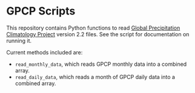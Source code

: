 GPCP Scripts
============

This repository contains Python functions to read [Global Precipitation Climatology Project](https://precip.gsfc.nasa.gov/) version 2.2 files. See the script for documentation on running it.

Current methods included are:

* `read_monthly_data`, which reads GPCP monthly data into a combined array.
* `read_daily_data`, which reads a month of GPCP daily data into a combined array.
